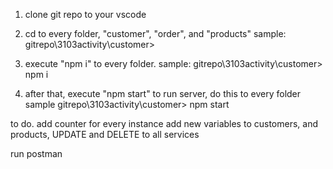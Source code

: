 1. clone git repo to your vscode
2. cd to every folder, "customer", "order", and "products"
sample: 
  gitrepo\3103activity\customer>
  
3. execute "npm i" to every folder.
sample: 
  gitrepo\3103activity\customer> npm i

4. after that, execute "npm start" to run server, do this to every folder
sample
   gitrepo\3103activity\customer> npm start

to do. 
add counter for every instance
add new variables to customers, and products, 
UPDATE and DELETE to all services







run postman
